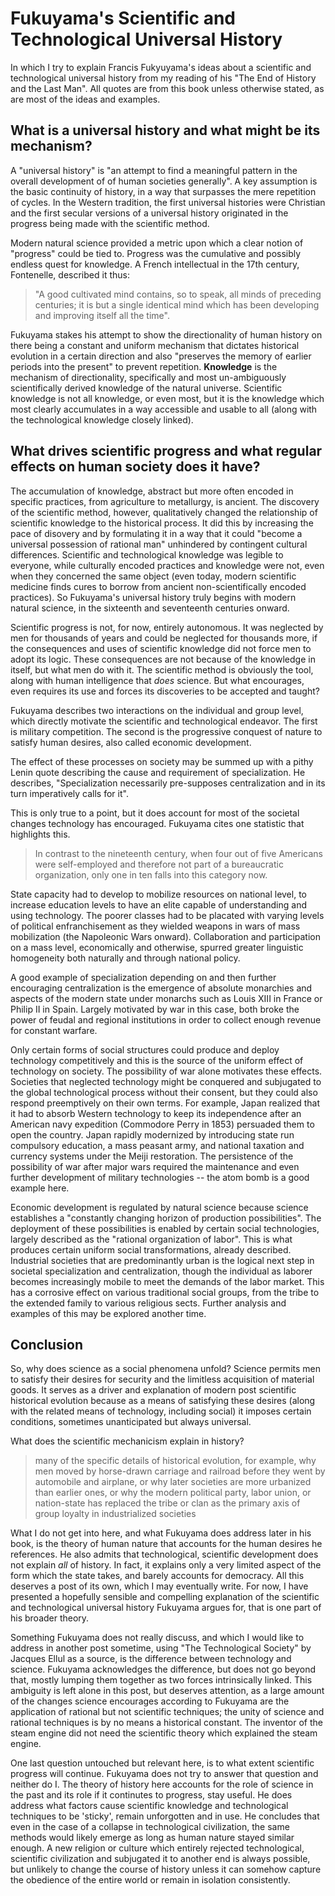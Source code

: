 # Fukuyama's Scientific and Technological Universal History

In which I try to explain Francis Fukyuyama's ideas about a scientific and technological universal history from my reading of his "The End of History and the Last Man". All quotes are from this book unless otherwise stated, as are most of the ideas and examples. 


## What is a universal history and what might be its mechanism?

A "universal history" is "an attempt to find a meaningful pattern in the overall development of of human societies generally". A key assumption is the basic continuity of history, in a way that surpasses the mere repetition of cycles. In the Western tradition, the first universal histories were Christian and the first secular versions of a universal history originated in the progress being made with the scientific method. 

Modern natural science provided a metric upon which a clear notion of "progress" could be tied to. Progress was the cumulative and possibly endless quest for knowledge. A French intellectual in the 17th century, Fontenelle, described it thus: 
   
   > "A good cultivated mind contains, so to speak, all minds of preceding centuries; it is but a single identical mind which has been developing and improving itself all the time". 

Fukuyama stakes his attempt to show the directionality of human history on there being a constant and uniform mechanism that dictates historical evolution in a certain direction and also "preserves the memory of earlier periods into the present" to prevent repetition. __Knowledge__ is the mechanism of directionality, specifically and most un-ambiguously scientifically derived knowledge of the natural universe. Scientific knowledge is not all knowledge, or even most, but it is the knowledge which most clearly accumulates in a way accessible and usable to all (along with the technological knowledge closely linked).
   

## What drives scientific progress and what regular effects on human society does it have?
        
The accumulation of knowledge, abstract but more often encoded in specific practices, from agriculture to metallurgy, is ancient. The discovery of the scientific method, however, qualitatively changed the relationship of scientific knowledge to the historical process. It did this by increasing the pace of disovery and by formulating it in a way that it could "become a universal possession of rational man" unhindered by contingent cultural differences. Scientific and technological knowledge was legible to everyone, while culturally encoded practices and knowledge were not, even when they concerned the same object (even today, modern scientific medicine finds cures to borrow from ancient non-scientifically encoded practices). So Fukuyama's universal history truly begins with modern natural science, in the sixteenth and seventeenth centuries onward. 

Scientific progress is not, for now, entirely autonomous. It was neglected by men for thousands of years and could be neglected for thousands more, if the consequences and uses of scientific knowledge did not force men to adopt its logic. These consequences are not because of the knowledge in itself, but what men do with it. The scientific method is obviously the tool, along with human intelligence that _does_ science. But what encourages, even requires its use and forces its discoveries to be accepted and taught?
 
Fukuyama describes two interactions on the individual and group level, which directly motivate the scientific and technological endeavor. The first is military competition. The second is the progressive conquest of nature to satisfy human desires, also called economic development. 

The effect of these processes on society may be summed up with a pithy Lenin quote describing the cause and requirement of specialization. He describes, "Specialization necessarily pre-supposes centralization and in its turn imperatively calls for it". 
   
This is only true to a point, but it does account for most of the societal changes technology has encouraged. Fukuyama cites one statistic that highlights this.

  > In contrast to the nineteenth century, when four out of five Americans were self-employed and therefore not part of a bureaucratic organization, only one in ten falls into this category now. 
        
State capacity had to develop to mobilize resources on national level, to increase education levels to have an elite capable of understanding and using technology. The poorer classes had to be placated with varying levels of political enfranchisement as they wielded weapons in wars of mass mobilization (the Napoleonic Wars onward). Collaboration and participation on a mass level, economically and otherwise, spurred greater linguistic homogeneity both naturally and through national policy. 
  
 A good example of specialization depending on and then further encouraging centralization is the emergence of absolute monarchies and aspects of the modern state under monarchs such as Louis XIII in France or Philip II in Spain. Largely motivated by war in this case, both broke the power of feudal and regional institutions in order to collect enough revenue for constant warfare. 

Only certain forms of social structures could produce and deploy technology competitively and this is the source of the uniform effect of technology on society. The possibility of war alone motivates these effects. Societies that neglected technology might be conquered and subjugated to the global technological process without their consent, but they could also respond preemptively on their own terms. For example, Japan realized that it had to absorb Western technology to keep its independence after an American navy expedition (Commodore Perry in 1853) persuaded them to open the country. Japan rapidly modernized by introducing state run compulsory education, a mass peasant army, and national taxation and currency systems under the Meiji restoration. The persistence of the possibility of war after major wars required the maintenance and even further development of military technologies  -- the atom bomb is a good example here. 
 
Economic development is regulated by natural science because science establishes a "constantly changing horizon of production possibilities". The deployment of these possibilities is enabled by certain social technologies, largely described as the "rational organization of labor". This is what produces certain uniform social transformations, already described. Industrial societies that are predominantly urban is the logical next step in societal specialization and centralization, though the individual as laborer becomes increasingly mobile to meet the demands of the labor market. This has a corrosive effect on various traditional social groups, from the tribe to the extended family to various religious sects. Further analysis and examples of this may be explored another time. 

## Conclusion

So, why does science as a social phenomena unfold? Science permits men to satisfy their desires for security and the limitless acquisition of material goods. It serves as a driver and explanation of modern post scientific historical evolution because as a means of satisfying these desires (along with the related means of technology, including social) it imposes certain conditions, sometimes unanticipated but always universal. 
 
 What does the scientific mechanicism explain in history? 
       
   > many of the specific details of historical evolution, for example, why men moved by horse-drawn carriage and railroad before they went by automobile and airplane, or why later societies are more urbanized than earlier ones, or why the modern political party, labor union, or nation-state has replaced the tribe or clan as the primary axis of group loyalty in industrialized societies
         
 What I do not get into here, and what Fukuyama does address later in his book, is the theory of human nature that accounts for the human desires he references. He also admits that technological, scientific development does not explain _all_ of history. In fact, it explains only a very limited aspect of the form which the state takes, and barely accounts for democracy. All this deserves a post of its own, which I may eventually write. For now, I have presented a hopefully sensible and compelling explanation of the scientific and technological universal history Fukuyama argues for, that is one part of his broader theory. 
 
Something Fukuyama does not really discuss, and which I would like to address in another post sometime, using "The Technological Society" by Jacques Ellul as a source, is the difference between technology and science. Fukuyama acknowledges the difference, but does not go beyond that, mostly lumping them together as two forces intrinsically linked. This ambiguity is left alone in this post, but deserves attention, as a large amount of the changes science encourages according to Fukuyama are the application of rational but not scientific techniques; the unity of science and rational techniques is by no means a historical constant. The inventor of the steam engine did not need the scientific theory which explained the steam engine. 

One last question untouched but relevant here, is to what extent scientific progress will continue. Fukuyama does not try to answer that question and neither do I. The theory of history here accounts for the role of science in the past and its role if it continutes to progress, stay useful. He does address what factors cause scientific knowledge and technological techniques to be 'sticky', remain unforgotten and in use. He concludes that even in the case of a collapse in technological civilization, the same methods would likely emerge as long as human nature stayed similar enough. A new religion or culture which entirely rejected technological, scientific civilization and subjugated it to another end is always possible, but unlikely to change the course of history unless it can somehow capture the obedience of the entire world or remain in isolation consistently. 
